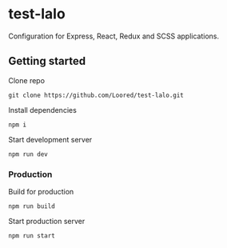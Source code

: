 # test-lalo
Configuration for Express, React, Redux and SCSS applications.

## Getting started

Clone repo
````
git clone https://github.com/Loored/test-lalo.git
````

Install dependencies
````
npm i
````

Start development server
````
npm run dev
````

### Production
Build for production
````
npm run build 
````
Start production server
````
npm run start
````
